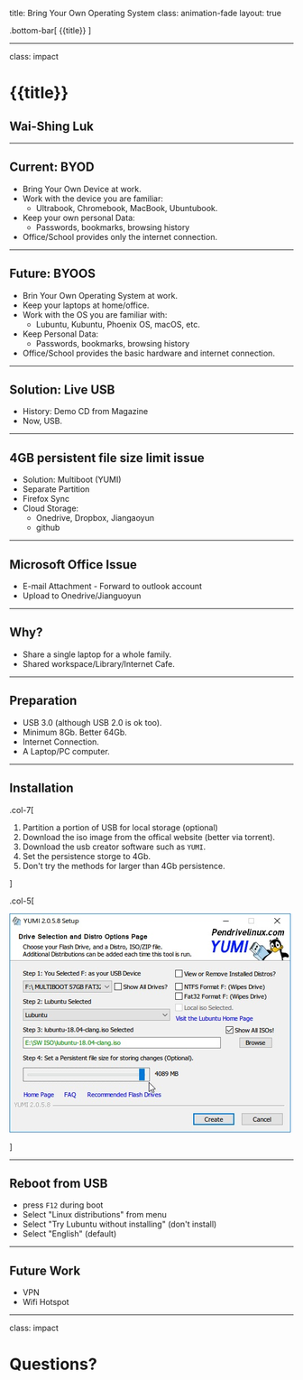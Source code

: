 title: Bring Your Own Operating System
class: animation-fade
layout: true

<!-- This slide will serve as the base layout for all your slides -->
.bottom-bar[
  {{title}}
]

---

class: impact

{{title}}
=========

Wai-Shing Luk
-------------

---

Current: BYOD
-------------

-   Bring Your Own Device at work.
-   Work with the device you are familiar:
    -   Ultrabook, Chromebook, MacBook, Ubuntubook.
-   Keep your own personal Data:
    -   Passwords, bookmarks, browsing history
-   Office/School provides only the internet connection.

---

Future: BYOOS
-------------

-   Brin Your Own Operating System at work.
-   Keep your laptops at home/office.
-   Work with the OS you are familiar with:
    -   Lubuntu, Kubuntu, Phoenix OS, macOS, etc.
-   Keep Personal Data:
    -   Passwords, bookmarks, browsing history
-   Office/School provides the basic hardware and internet connection.

---

Solution: Live USB
------------------

-   History: Demo CD from Magazine
-   Now, USB.

---

4GB persistent file size limit issue
------------------------------------

-   Solution: Multiboot (YUMI)
-   Separate Partition
-   Firefox Sync
-   Cloud Storage:
    -   Onedrive, Dropbox, Jiangaoyun
    -   github

---

Microsoft Office Issue
----------------------

-   E-mail Attachment - Forward to outlook account
-   Upload to Onedrive/Jianguoyun

---

Why?
----

-   Share a single laptop for a whole family.
-   Shared workspace/Library/Internet Cafe.

---

Preparation
-----------

-   USB 3.0 (although USB 2.0 is ok too).
-   Minimum 8Gb. Better 64Gb.
-   Internet Connection.
-   A Laptop/PC computer.

---

Installation
------------

.col-7[

1.  Partition a portion of USB for local storage (optional)
2.  Download the iso image from the offical website (better via
    torrent).
3.  Download the usb creator software such as `YUMI`.
4.  Set the persistence storge to 4Gb.
5.  Don't try the methods for larger than 4Gb persistence.

]

.col-5[

![YUMI](lubuntu.pics/yumi.jpeg)

]

---

Reboot from USB
---------------

-   press `F12` during boot
-   Select "Linux distributions" from menu
-   Select "Try Lubuntu without installing" (don't install)
-   Select "English" (default)

---

Future Work
-----------

-   VPN
-   Wifi Hotspot

---

class: impact

Questions?
==========
